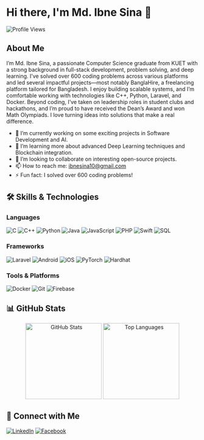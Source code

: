 # Hi there, I'm Md. Ibne Sina 👋

![Profile Views](https://komarev.com/ghpvc/?username=ibnesina)



## About Me
I’m Md. Ibne Sina, a passionate Computer Science graduate from KUET with a strong background in full-stack development, problem solving, and deep learning. I’ve solved over 600 coding problems across various platforms and led several impactful projects—most notably BanglaHire, a freelancing platform tailored for Bangladesh. I enjoy building scalable systems, and I’m comfortable working with technologies like C++, Python, Laravel, and Docker. Beyond coding, I’ve taken on leadership roles in student clubs and hackathons, and I’m proud to have received the Dean’s Award and won Math Olympiads. I love turning ideas into solutions that make a real difference.

- 🔭 I’m currently working on some exciting projects in Software Development and AI.
- 🌱 I’m learning more about advanced Deep Learning techniques and Blockchain integration.
- 🤝 I’m looking to collaborate on interesting open-source projects.
- 📫 How to reach me: [ibnesina10@gmail.com](mailto:ibnesina10@gmail.com)
- ⚡ Fun fact: I solved over 600 coding problems!

## 🛠️ Skills & Technologies
### Languages
![C](https://img.shields.io/badge/C-00599C?style=flat&logo=c&logoColor=white)
![C++](https://img.shields.io/badge/C++-00599C?style=flat&logo=c%2B%2B&logoColor=white)
![Python](https://img.shields.io/badge/Python-3776AB?style=flat&logo=python&logoColor=white)
![Java](https://img.shields.io/badge/Java-007396?style=flat&logo=java&logoColor=white)
![JavaScript](https://img.shields.io/badge/JavaScript-F7DF1E?style=flat&logo=javascript&logoColor=black)
![PHP](https://img.shields.io/badge/PHP-777BB4?style=flat&logo=php&logoColor=white)
![Swift](https://img.shields.io/badge/Swift-FA7343?style=flat&logo=swift&logoColor=white)
![SQL](https://img.shields.io/badge/SQL-4479A1?style=flat&logo=mysql&logoColor=white)

### Frameworks
![Laravel](https://img.shields.io/badge/Laravel-FF2D20?style=flat&logo=laravel&logoColor=white)
![Android](https://img.shields.io/badge/Android-3DDC84?style=flat&logo=android&logoColor=white)
![iOS](https://img.shields.io/badge/iOS-000000?style=flat&logo=ios&logoColor=white)
![PyTorch](https://img.shields.io/badge/PyTorch-EE4C2C?style=flat&logo=pytorch&logoColor=white)
![Hardhat](https://img.shields.io/badge/Hardhat-000000?style=flat&logo=hardhat&logoColor=white)

### Tools & Platforms
![Docker](https://img.shields.io/badge/Docker-2496ED?style=flat&logo=docker&logoColor=white)
![Git](https://img.shields.io/badge/Git-F05032?style=flat&logo=git&logoColor=white)
![Firebase](https://img.shields.io/badge/Firebase-FFCA28?style=flat&logo=firebase&logoColor=black)

## 📊 GitHub Stats

<p align="center">
  <img src="https://github-readme-stats.vercel.app/api?username=ibnesina&show_icons=true&theme=radical" height="200" alt="GitHub Stats"/>
  <img src="https://github-readme-stats.vercel.app/api/top-langs/?username=ibnesina&layout=compact&theme=radical" height="200" alt="Top Languages"/>
</p>

<!--## 🏆 GitHub Trophies
[![trophy](https://github-profile-trophy.vercel.app/?username=ibnesina&theme=onedark)](https://github.com/ryo-ma/github-profile-trophy)-->

## 💬 Connect with Me
[![LinkedIn](https://img.shields.io/badge/LinkedIn-0A66C2?style=flat&logo=linkedin&logoColor=white)](https://linkedin.com/in/ibnesina10)
[![Facebook](https://img.shields.io/badge/Facebook-1877F2?style=flat&logo=facebook&logoColor=white)](https://www.facebook.com/md.sina.9)

<!--## 📝 Latest Blog Posts
 BLOG-POST-LIST:START 
- [Sample Blog Post Title](#)-->
<!-- BLOG-POST-LIST:END -->
